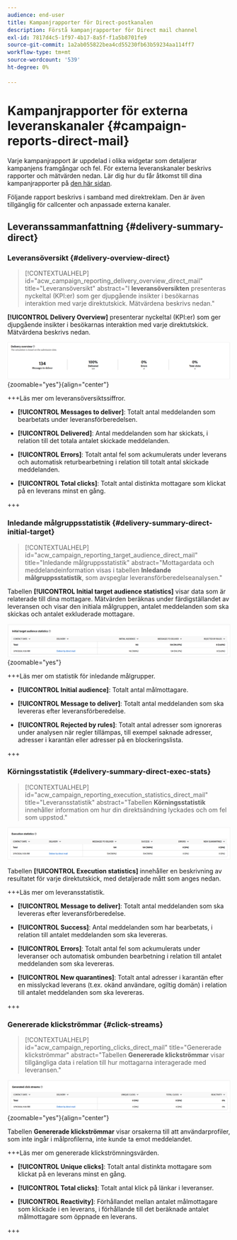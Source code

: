 ```yaml
---
audience: end-user
title: Kampanjrapporter för Direct-postkanalen
description: Förstå kampanjrapporter för Direct mail channel
exl-id: 7817d4c5-1f97-4b17-8a5f-f1a5b8701fe9
source-git-commit: 1a2ab055822bea4cd55230fb63b59234aa114ff7
workflow-type: tm+mt
source-wordcount: '539'
ht-degree: 0%

---
```


# Kampanjrapporter för externa leveranskanaler {#campaign-reports-direct-mail}

Varje kampanjrapport är uppdelad i olika widgetar som detaljerar kampanjens framgångar och fel. För externa leveranskanaler beskrivs rapporter och mätvärden nedan. Lär dig hur du får åtkomst till dina kampanjrapporter på [den här sidan](campaign-reports.md).

Följande rapport beskrivs i samband med direktreklam. Den är även tillgänglig för callcenter och anpassade externa kanaler.

## Leveranssammanfattning {#delivery-summary-direct}

### Leveransöversikt {#delivery-overview-direct}

>[!CONTEXTUALHELP]
>id="acw_campaign_reporting_delivery_overview_direct_mail"
>title="Leveransöversikt"
>abstract="I **leveransöversikten** presenteras nyckeltal (KPI:er) som ger djupgående insikter i besökarnas interaktion med varje direktutskick. Mätvärdena beskrivs nedan."

**[!UICONTROL Delivery Overview]** presenterar nyckeltal (KPI:er) som ger djupgående insikter i besökarnas interaktion med varje direktutskick. Mätvärdena beskrivs nedan.

![Översikt över leveransstatistik för direktreklamkampanjer](assets/direct-mail-campaign-overview.png){zoomable="yes"}{align="center"}

+++Läs mer om leveransöversiktssiffror.

* **[!UICONTROL Messages to deliver]**: Totalt antal meddelanden som bearbetats under leveransförberedelsen.

* **[!UICONTROL Delivered]**: Antal meddelanden som har skickats, i relation till det totala antalet skickade meddelanden.

* **[!UICONTROL Errors]**: Totalt antal fel som ackumulerats under leverans och automatisk returbearbetning i relation till totalt antal skickade meddelanden.

* **[!UICONTROL Total clicks]**: Totalt antal distinkta mottagare som klickat på en leverans minst en gång.

+++

### Inledande målgruppsstatistik {#delivery-summary-direct-initial-target}

>[!CONTEXTUALHELP]
>id="acw_campaign_reporting_target_audience_direct_mail"
>title="Inledande målgruppsstatistik"
>abstract="Mottagardata och meddelandeinformation visas i tabellen **Inledande målgruppsstatistik**, som avspeglar leveransförberedelseanalysen."

Tabellen **[!UICONTROL Initial target audience statistics]** visar data som är relaterade till dina mottagare. Mätvärden beräknas under färdigställandet av leveransen och visar den initiala målgruppen, antalet meddelanden som ska skickas och antalet exkluderade mottagare.

![Statistik för den ursprungliga målgruppen för direktreklamkampanjer](assets/direct-mail-campaign-target-audience.png){zoomable="yes"}

+++Läs mer om statistik för inledande målgrupper.

* **[!UICONTROL Initial audience]**: Totalt antal målmottagare.

* **[!UICONTROL Message to deliver]**: Totalt antal meddelanden som ska levereras efter leveransförberedelse.

* **[!UICONTROL Rejected by rules]**: Totalt antal adresser som ignoreras under analysen när regler tillämpas, till exempel saknade adresser, adresser i karantän eller adresser på en blockeringslista.

+++

### Körningsstatistik {#delivery-summary-direct-exec-stats}

>[!CONTEXTUALHELP]
>id="acw_campaign_reporting_execution_statistics_direct_mail"
>title="Leveransstatistik"
>abstract="Tabellen **Körningsstatistik** innehåller information om hur din direktsändning lyckades och om fel som uppstod."

![Körningsstatistik för direktreklamkampanjer](assets/direct-mail-campaign-exec.png)

Tabellen **[!UICONTROL Execution statistics]** innehåller en beskrivning av resultatet för varje direktutskick, med detaljerade mått som anges nedan.

+++Läs mer om leveransstatistik.

* **[!UICONTROL Message to deliver]**: Totalt antal meddelanden som ska levereras efter leveransförberedelse.

* **[!UICONTROL Success]**: Antal meddelanden som har bearbetats, i relation till antalet meddelanden som ska levereras.

* **[!UICONTROL Errors]**: Totalt antal fel som ackumulerats under leveranser och automatisk ombunden bearbetning i relation till antalet meddelanden som ska levereras.

* **[!UICONTROL New quarantines]**: Totalt antal adresser i karantän efter en misslyckad leverans (t.ex. okänd användare, ogiltig domän) i relation till antalet meddelanden som ska levereras.

+++

### Genererade klickströmmar {#click-streams}

>[!CONTEXTUALHELP]
>id="acw_campaign_reporting_clicks_direct_mail"
>title="Genererade klickströmmar"
>abstract="Tabellen **Genererade klickströmmar** visar tillgängliga data i relation till hur mottagarna interagerade med leveransen."

![Klicka på strömdata för direktreklamkampanjer](assets/direct-mail-campaign-clicks.png){zoomable="yes"}{align="center"}

Tabellen **Genererade klickströmmar** visar orsakerna till att användarprofiler, som inte ingår i målprofilerna, inte kunde ta emot meddelandet.

+++Läs mer om genererade klickströmningsvärden.

* **[!UICONTROL Unique clicks]**: Totalt antal distinkta mottagare som klickat på en leverans minst en gång.

* **[!UICONTROL Total clicks]**: Totalt antal klick på länkar i leveranser.

* **[!UICONTROL Reactivity]**: Förhållandet mellan antalet målmottagare som klickade i en leverans, i förhållande till det beräknade antalet målmottagare som öppnade en leverans.

+++